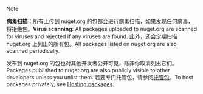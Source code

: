 > [!Note]
> <span data-ttu-id="8dd20-101">**病毒扫描**：所有上传到 nuget.org 的包都会进行病毒扫描，如果发现任何病毒，将拒绝包。</span><span class="sxs-lookup"><span data-stu-id="8dd20-101">**Virus scanning**: All packages uploaded to nuget.org are scanned for viruses and rejected if any viruses are found.</span></span> <span data-ttu-id="8dd20-102">此外，还会定期扫描 nuget.org 上列出的所有包。</span><span class="sxs-lookup"><span data-stu-id="8dd20-102">All packages listed on nuget.org are also scanned periodically.</span></span>
>
> <span data-ttu-id="8dd20-103">发布到 nuget.org 的包也对其他开发者公开可见，除非你取消列出它们。</span><span class="sxs-lookup"><span data-stu-id="8dd20-103">Packages published to nuget.org are also publicly visible to other developers unless you unlist them.</span></span> <span data-ttu-id="8dd20-104">若要专门托管包，请参阅[托管包](../../hosting-packages/overview.md)。</span><span class="sxs-lookup"><span data-stu-id="8dd20-104">To host packages privately, see [Hosting packages](../../hosting-packages/overview.md).</span></span>